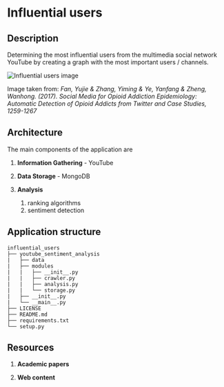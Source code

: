 # Influential users

## Description
Determining the most influential users from the multimedia social network YouTube by creating a graph with the most important users / channels.

![Influential users image](https://www.researchgate.net/profile/Yujie_Fan5/publication/320885176/figure/fig10/AS:557869974392832@1510017974405/Identification-of-the-influential-users_W640.jpg)

Image taken from: <i>Fan, Yujie & Zhang, Yiming & Ye, Yanfang & Zheng, Wanhong. (2017). Social Media for
Opioid Addiction Epidemiology: Automatic Detection of Opioid Addicts from Twitter and
Case Studies, 1259-1267</i>

## Architecture
The main components of the application are

1. <b>Information Gathering</b> - YouTube

1. <b>Data Storage</b> - MongoDB

1. <b>Analysis</b>
    1. ranking algorithms
    1. sentiment detection

## Application structure
```
influential_users
├── youtube_sentiment_analysis
|   ├── data
|   ├── modules
|   |   ├── __init__.py
|   |   ├── crawler.py
|   |   ├── analysis.py
|   |   └── storage.py
|   ├── __init__.py
|   └── __main__.py
├── LICENSE
├── README.md
├── requirements.txt
└── setup.py
```

## Resources

1. <b>Academic papers</b>

1. <b>Web content</b>
